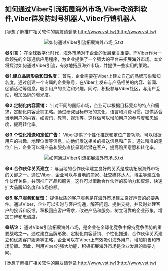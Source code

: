 ## **如何通过Viber引流拓展海外市场,Viber改资料软件,Viber群发防封号机器人,Viber行销机器人**

[😍想了解推广相关软件的朋友请登录 http://www.vst.tw](http://www.vst.tw)

 <center><img src="https://vst.tw/MP4/tuiguang/png/4.png" alt="如何通过Viber引流拓展海外市场_5.txt"></center>

**😄引言：**
在全球数字化时代，海外市场对于企业的发展至关重要。而Viber作为一款领先的全球通信应用程序，为企业提供了一个强大的平台来拓展海外市场。本文将探讨如何通过Viber引流，有效地拓展海外市场，并提供一些实用的策略。

**😄1.建立品牌形象和知名度：**
首先，企业需要在Viber上建立自己的品牌形象和知名度。通过创建一个专属的企业账号，在Viber上发布与产品相关的内容、新闻、促销活动等信息，吸引用户的关注和兴趣。同时，积极参与Viber社区，与用户互动，增加品牌的曝光度。

**😄2.定制化内容营销：**
针对不同的国际市场，企业可以根据目标受众的特点和需求，定制化内容营销策略。通过研究目标市场的文化、语言和消费习惯，提供适合当地用户的内容，如资讯、教育、娱乐等。这样做可以增加用户的参与度和忠诚度，提高转化率。

**😄3.个性化推送和定位广告：**
Viber提供了个性化推送和定位广告功能，可以根据用户的兴趣、地理位置等信息，向他们发送相关的推送信息和广告。通过精准的定位广告，企业可以将产品和服务直接呈现给潜在客户，提高购买意愿和转化率。

 <center><img src="https://vst.tw/MP4/tuiguang/png/4.png" alt="如何通过Viber引流拓展海外市场_5.txt"></center>

**😄4.合作伙伴关系建立：**
与当地的合作伙伴建立良好的关系是成功拓展海外市场的关键之一。通过Viber，企业可以与当地的商家、社交媒体达人、博主等建立合作伙伴关系，共同推广产品和服务。这样可以借助合作伙伴的影响力和资源，快速扩大品牌知名度和市场份额。

**😄5.客户服务和反馈：**
提供优质的客户服务是在海外市场建立良好声誉的必要条件。通过Viber，企业可以实时与客户沟通，解答问题、提供支持，并及时处理客户的投诉和反馈。积极回应客户需求，改进产品和服务，树立可靠的企业形象，增加口碑和忠诚度。

**😄结论：**
通过Viber引流拓展海外市场，是企业在全球化竞争中保持竞争优势的重要战略之一。通过建立品牌形象、定制化内容营销、个性化推送、合作伙伴关系建立和优质客户服务等策略，企业可以在Viber上有效吸引海外用户，增加销售和市场份额。因此，利用Viber的强大功能，积极拓展海外市场是企业发展的重要方向。

[😍想了解推广相关软件的朋友请登录 http://www.vst.tw](http://www.vst.tw)



